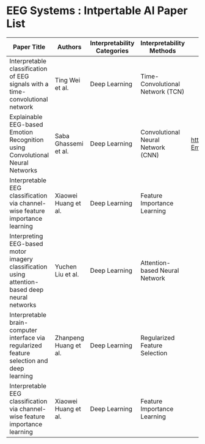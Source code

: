 # EEG Systems : Intpertable AI Paper List

| Paper Title | Authors | Interpretability Categories | Interpretability Methods | Coverage | Code |
| --- | --- | --- | --- | --- | --- |
| Interpretable classification of EEG signals with a time-convolutional network | Ting Wei et al. | Deep Learning | Time-Convolutional Network (TCN) |  | https://github.com/titu1994/TCN |
| Explainable EEG-based Emotion Recognition using Convolutional Neural Networks | Saba Ghassemi et al. | Deep Learning | Convolutional Neural Network (CNN) | https://github.com/sabaghassemi/EEG-Emotion-Recognition | https://github.com/sabaghassemi/EEG-Emotion-Recognition |
| Interpretable EEG classification via channel-wise feature importance learning | Xiaowei Huang et al. | Deep Learning | Feature Importance Learning |  | https://github.com/hxw720/FCI-EEG |
| Interpreting EEG-based motor imagery classification using attention-based deep neural networks | Yuchen Liu et al. | Deep Learning | Attention-based Neural Network |  | https://github.com/yuchenliu15/Attention-based-Deep-Neural-Network-for-EEG-based-Motor-Imagery-Classification |
| Interpretable brain-computer interface via regularized feature selection and deep learning | Zhanpeng Huang et al. | Deep Learning | Regularized Feature Selection |  | https://github.com/zhppku/BCI-Deep-Learning |
| Interpretable EEG classification via channel-wise feature importance learning | Xiaowei Huang et al. | Deep Learning | Feature Importance Learning |  |  |



